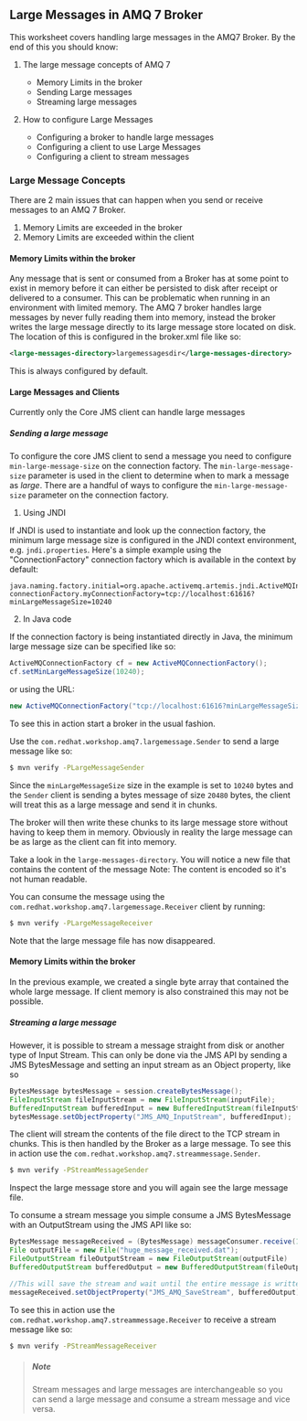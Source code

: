 ## Large Messages in AMQ 7 Broker   

This worksheet covers handling large messages in the AMQ7 Broker. By the end of this you should know:

1. The large message concepts of AMQ 7
   * Memory Limits in the broker
   * Sending Large messages
   * Streaming large messages
   
2. How to configure Large Messages
   * Configuring a broker to handle large messages
   * Configuring a client to use Large Messages
   * Configuring a client to stream messages


### Large Message Concepts

There are 2 main issues that can happen when you send or receive messages to an AMQ 7 Broker.

1. Memory Limits are exceeded in the broker
2. Memory Limits are exceeded within the client

#### Memory Limits within the broker

Any message that is sent or consumed from a Broker has at some point to exist in memory before
it can either be persisted to disk after receipt or delivered to a consumer. This can be problematic 
when running in an environment with limited memory. The AMQ 7 broker handles large messages by never 
 fully reading them into memory, instead the broker writes the large message directly to its large message store
 located on disk.  The location of this is configured in the broker.xml file like so:
  
```xml
<large-messages-directory>largemessagesdir</large-messages-directory>
```
This is always configured by default.

#### Large Messages and Clients
  
Currently only the Core JMS client can handle large messages
 
##### Sending a large message

To configure the core JMS client to send a message you need to configure `min-large-message-size` on 
the connection factory. The `min-large-message-size` parameter is used in the client to determine when to mark a message
as *large*.  There are a handful of ways to configure the `min-large-message-size` parameter on the connection factory.

1. Using JNDI

If JNDI is used to instantiate and look up the connection factory, the minimum large message size is configured in the 
JNDI context environment, e.g. `jndi.properties`. Here's a simple example using the "ConnectionFactory" connection factory 
which is available in the context by default:

```properties
java.naming.factory.initial=org.apache.activemq.artemis.jndi.ActiveMQInitialContextFactory
connectionFactory.myConnectionFactory=tcp://localhost:61616?minLargeMessageSize=10240
```

2. In Java code

If the connection factory is being instantiated directly in Java, the minimum
large message size can be specified like so:

```java
ActiveMQConnectionFactory cf = new ActiveMQConnectionFactory();
cf.setMinLargeMessageSize(10240);
```

or using the URL:

```java
new ActiveMQConnectionFactory("tcp://localhost:61616?minLargeMessageSize=10240");
```

To see this in action start a broker in the usual fashion.
 
Use the `com.redhat.workshop.amq7.largemessage.Sender` to send a large message like so:

```sh
$ mvn verify -PLargeMessageSender
```
   
Since the `minLargeMessageSize` size in the example is set to `10240` bytes and the `Sender` client is sending
a bytes message of size `20480` bytes, the client will treat this as a large message and send it in chunks. 

The broker will then write these chunks to its large message store without having to keep them in memory.
Obviously in reality the large message can be as large as the client can fit into memory.

Take a look in the `large-messages-directory`.  You will notice a new file that contains the content of the message
Note: The content is encoded so it's not human readable.

You can consume the message using the `com.redhat.workshop.amq7.largemessage.Receiver` client by running:
 
```sh
$ mvn verify -PLargeMessageReceiver
```
       
Note that the large message file has now disappeared.
       
#### Memory Limits within the broker

In the previous example, we created a single byte array that contained the whole large message.  If client
memory is also constrained this may not be possible.

##### Streaming a large message

However, it is possible to stream a message straight from disk or another type of Input Stream. This can only be done via the JMS API by sending a JMS BytesMessage and setting an input stream as an Object property, like so
  
```java
BytesMessage bytesMessage = session.createBytesMessage();
FileInputStream fileInputStream = new FileInputStream(inputFile);
BufferedInputStream bufferedInput = new BufferedInputStream(fileInputStream);
bytesMessage.setObjectProperty("JMS_AMQ_InputStream", bufferedInput);
```

The client will stream the contents of the file direct to the TCP stream in chunks.
This is then handled by the Broker as a large message. To see this in action use the 
`com.redhat.workshop.amq7.streammessage.Sender`.  

```sh
$ mvn verify -PStreamMessageSender
```

Inspect the large message store and you will again see the large message file.

To consume a stream message you simple consume a JMS BytesMessage with an OutputStream using the JMS API like so:
 
 
```java
BytesMessage messageReceived = (BytesMessage) messageConsumer.receive(120000);
File outputFile = new File("huge_message_received.dat");
FileOutputStream fileOutputStream = new FileOutputStream(outputFile)
BufferedOutputStream bufferedOutput = new BufferedOutputStream(fileOutputStream);

//This will save the stream and wait until the entire message is written before continuing.
messageReceived.setObjectProperty("JMS_AMQ_SaveStream", bufferedOutput);
```

To see this in action use the 
`com.redhat.workshop.amq7.streammessage.Receiver` to receive a stream message like so:

```sh
$ mvn verify -PStreamMessageReceiver
```
   
   > ##### Note
   >
   > Stream messages and large messages are interchangeable so you can send a large
   > message and consume a stream message and vice versa.
   
